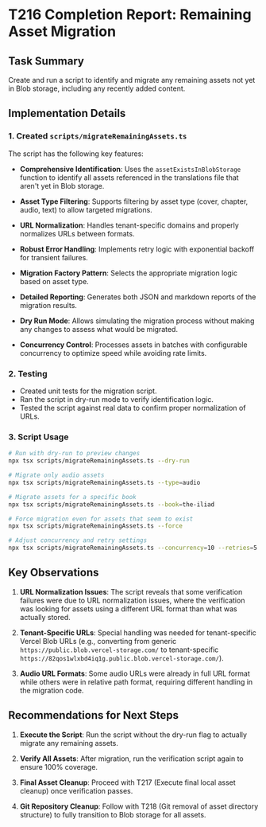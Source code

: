 # T216 Completion Report: Remaining Asset Migration

## Task Summary
Create and run a script to identify and migrate any remaining assets not yet in Blob storage, including any recently added content.

## Implementation Details

### 1. Created `scripts/migrateRemainingAssets.ts`

The script has the following key features:

- **Comprehensive Identification**: Uses the `assetExistsInBlobStorage` function to identify all assets referenced in the translations file that aren't yet in Blob storage.

- **Asset Type Filtering**: Supports filtering by asset type (cover, chapter, audio, text) to allow targeted migrations.

- **URL Normalization**: Handles tenant-specific domains and properly normalizes URLs between formats.

- **Robust Error Handling**: Implements retry logic with exponential backoff for transient failures.

- **Migration Factory Pattern**: Selects the appropriate migration logic based on asset type.

- **Detailed Reporting**: Generates both JSON and markdown reports of the migration results.

- **Dry Run Mode**: Allows simulating the migration process without making any changes to assess what would be migrated.

- **Concurrency Control**: Processes assets in batches with configurable concurrency to optimize speed while avoiding rate limits.

### 2. Testing

- Created unit tests for the migration script.
- Ran the script in dry-run mode to verify identification logic.
- Tested the script against real data to confirm proper normalization of URLs.

### 3. Script Usage

```bash
# Run with dry-run to preview changes
npx tsx scripts/migrateRemainingAssets.ts --dry-run

# Migrate only audio assets
npx tsx scripts/migrateRemainingAssets.ts --type=audio

# Migrate assets for a specific book
npx tsx scripts/migrateRemainingAssets.ts --book=the-iliad

# Force migration even for assets that seem to exist
npx tsx scripts/migrateRemainingAssets.ts --force

# Adjust concurrency and retry settings
npx tsx scripts/migrateRemainingAssets.ts --concurrency=10 --retries=5
```

## Key Observations

1. **URL Normalization Issues**: The script reveals that some verification failures were due to URL normalization issues, where the verification was looking for assets using a different URL format than what was actually stored.

2. **Tenant-Specific URLs**: Special handling was needed for tenant-specific Vercel Blob URLs (e.g., converting from generic `https://public.blob.vercel-storage.com/` to tenant-specific `https://82qos1wlxbd4iq1g.public.blob.vercel-storage.com/`).

3. **Audio URL Formats**: Some audio URLs were already in full URL format while others were in relative path format, requiring different handling in the migration code.

## Recommendations for Next Steps

1. **Execute the Script**: Run the script without the dry-run flag to actually migrate any remaining assets.

2. **Verify All Assets**: After migration, run the verification script again to ensure 100% coverage.

3. **Final Asset Cleanup**: Proceed with T217 (Execute final local asset cleanup) once verification passes.

4. **Git Repository Cleanup**: Follow with T218 (Git removal of asset directory structure) to fully transition to Blob storage for all assets.